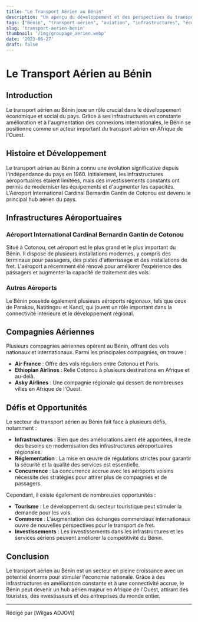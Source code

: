 ```yaml
---
title: "Le Transport Aérien au Bénin"
description: "Un aperçu du développement et des perspectives du transport aérien au Bénin."
tags: ["Bénin", "transport aérien", "aviation", "infrastructures", "économie"]
slug: 'transport-aerien-benin'
thumbnail: '/img/groupage_aerien.webp'
date: '2023-06-27'
draft: false
---
```


# Le Transport Aérien au Bénin

## Introduction

Le transport aérien au Bénin joue un rôle crucial dans le développement économique et social du pays. Grâce à ses infrastructures en constante amélioration et à l'augmentation des connexions internationales, le Bénin se positionne comme un acteur important du transport aérien en Afrique de l'Ouest.

## Histoire et Développement

Le transport aérien au Bénin a connu une évolution significative depuis l'indépendance du pays en 1960. Initialement, les infrastructures aéroportuaires étaient limitées, mais des investissements constants ont permis de moderniser les équipements et d'augmenter les capacités. L'Aéroport International Cardinal Bernardin Gantin de Cotonou est devenu le principal hub aérien du pays.

## Infrastructures Aéroportuaires

### Aéroport International Cardinal Bernardin Gantin de Cotonou

Situé à Cotonou, cet aéroport est le plus grand et le plus important du Bénin. Il dispose de plusieurs installations modernes, y compris des terminaux pour passagers, des pistes d'atterrissage et des installations de fret. L'aéroport a récemment été rénové pour améliorer l'expérience des passagers et augmenter la capacité de traitement des vols.

### Autres Aéroports

Le Bénin possède également plusieurs aéroports régionaux, tels que ceux de Parakou, Natitingou et Kandi, qui jouent un rôle important dans la connectivité intérieure et le développement régional.

## Compagnies Aériennes

Plusieurs compagnies aériennes opèrent au Bénin, offrant des vols nationaux et internationaux. Parmi les principales compagnies, on trouve :

- **Air France** : Offre des vols réguliers entre Cotonou et Paris.
- **Ethiopian Airlines** : Relie Cotonou à plusieurs destinations en Afrique et au-delà.
- **Asky Airlines** : Une compagnie régionale qui dessert de nombreuses villes en Afrique de l'Ouest.

## Défis et Opportunités

Le secteur du transport aérien au Bénin fait face à plusieurs défis, notamment :

- **Infrastructures** : Bien que des améliorations aient été apportées, il reste des besoins en modernisation des infrastructures aéroportuaires régionales.
- **Réglementation** : La mise en œuvre de régulations strictes pour garantir la sécurité et la qualité des services est essentielle.
- **Concurrence** : La concurrence accrue avec les aéroports voisins nécessite des stratégies pour attirer plus de compagnies et de passagers.

Cependant, il existe également de nombreuses opportunités :

- **Tourisme** : Le développement du secteur touristique peut stimuler la demande pour les vols.
- **Commerce** : L'augmentation des échanges commerciaux internationaux ouvre de nouvelles perspectives pour le transport de fret.
- **Investissements** : Les investissements dans les infrastructures et les services aériens peuvent améliorer la compétitivité du Bénin.

## Conclusion

Le transport aérien au Bénin est un secteur en pleine croissance avec un potentiel énorme pour stimuler l'économie nationale. Grâce à des infrastructures en amélioration constante et à une connectivité accrue, le Bénin peut devenir un hub aérien majeur en Afrique de l'Ouest, attirant des touristes, des investisseurs et des entreprises du monde entier.

---

Rédigé par [Wilgas ADJOVI]
